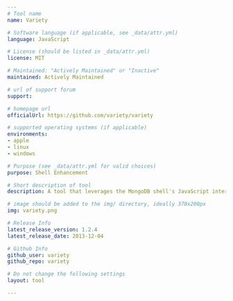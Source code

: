 ```yaml
---
# Tool name
name: Variety

# Software language (if applicable, see _data/attr.yml)
language: JavaScript

# License (should be listed in _data/attr.yml)
license: MIT

# Maintained: "Actively Maintained" or "Inactive"
maintained: Actively Maintained

# url of support forum
support: 

# homepage url
officialUrl: https://github.com/variety/variety

# supported operating systems (if applicable)
environments:
- apple
- linux
- windows

# Purpose (see _data/attr.yml for valid choices)
purpose: Shell Enhancement

# Short description of tool
description: A tool that leverages the MongoDB shell's JavaScript interface to analyze your "schema" and identify outliers.

# image should be added to the img/ directory, ideally 370x200px
img: variety.png

# Release Info
latest_release_version: 1.2.4
latest_release_date: 2013-12-04

# Github Info
github_user: variety
github_repo: variety

# Do not change the following settings
layout: tool

---
```


